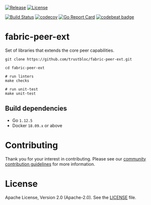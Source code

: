 [![Release](https://img.shields.io/github/release/trustbloc/fabric-peer-ext.svg?style=flat-square)](https://github.com/trustbloc/fabric-peer-ext/releases/latest)
[![License](https://img.shields.io/badge/License-Apache%202.0-blue.svg)](https://raw.githubusercontent.com/trustbloc/fabric-peer-ext/master/LICENSE)

[![Build Status](https://dev.azure.com/trustbloc/fabric-peer-ext/_apis/build/status/trustbloc.fabric-peer-ext?branchName=master)](https://dev.azure.com/trustbloc/fabric-peer-ext/_build/latest?definitionId=5&branchName=master)
[![codecov](https://codecov.io/gh/trustbloc/fabric-peer-ext/branch/master/graph/badge.svg)](https://codecov.io/gh/trustbloc/fabric-peer-ext)
[![Go Report Card](https://goreportcard.com/badge/github.com/trustbloc/fabric-peer-ext?style=flat-square)](https://goreportcard.com/report/github.com/trustbloc/fabric-peer-ext)
[![codebeat badge](https://codebeat.co/badges/fad74203-ae47-4acf-a0be-dc22696df874)](https://codebeat.co/projects/github-com-trustbloc-fabric-peer-ext-master)

# fabric-peer-ext
Set of libraries that extends the core peer capabilities.

```
git clone https://github.com/trustbloc/fabric-peer-ext.git

cd fabric-peer-ext

# run linters
make checks

# run unit-test
make unit-test
```

## Build dependencies

* Go `1.12.5`
* Docker `18.09.x` or above

# Contributing
Thank you for your interest in contributing. Please see our [community contribution guidelines](https://github.com/trustbloc/community/blob/master/CONTRIBUTING.md) for more information.

# License
Apache License, Version 2.0 (Apache-2.0). See the [LICENSE](LICENSE) file.
